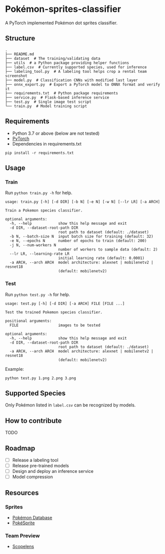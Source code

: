 # Pokémon-sprites-classifier
A PyTorch implemented Pokémon dot sprites classifier.

## Structure
```
.
├── README.md
├── dataset  # The training/validating data
├── utils  # a Python package providing helper functions
├── label.csv  # Currently supported species, used for inference
├── labeling_tool.py  # A labeling tool helps crop a rental team screenshot
├── model.py  # Classification CNNs with modified last layer
├── onnx_export.py  # Export a PyTorch model to ONNX format and verify it
├── requirements.txt  # Python package requirements
├── service.py  # Flask-based inference service
├── test.py  # Single image test script
└── train.py  # Model training script
```

## Requirements
* Python 3.7 or above (below are not tested)
* [PyTorch](https://pytorch.org/get-started/locally/)
* Dependencies in requirements.txt
```
pip install -r requirements.txt
```

## Usage
### Train
Run `python train.py -h` for help.
```
usage: train.py [-h] [-d DIR] [-b N] [-e N] [-w N] [--lr LR] [-a ARCH]

Train a Pokemon species classifier.

optional arguments:
  -h, --help            show this help message and exit
  -d DIR, --dataset-root-path DIR
                        root path to dataset (default: ./dataset)
  -b N, --batch-size N  input batch size for training (default: 32)
  -e N, --epochs N      number of epochs to train (default: 200)
  -j N, --num-workers N
                        number of workers to sample data (default: 2)
  --lr LR, --learning-rate LR
                        initial learning rate (default: 0.0001)
  -a ARCH, --arch ARCH  model architecture: alexnet | mobilenetv2 | resnet18
                        (default: mobilenetv2)
```
### Test
Run `python test.py -h` for help.
```
usage: test.py [-h] [-d DIR] [-a ARCH] FILE [FILE ...]

Test the trained Pokemon species classifier.

positional arguments:
  FILE                  images to be tested

optional arguments:
  -h, --help            show this help message and exit
  -d DIR, --dataset-root-path DIR
                        root path to dataset (default: ./dataset)
  -a ARCH, --arch ARCH  model architecture: alexnet | mobilenetv2 | resnet18
                        (default: mobilenetv2)
```
Example:
```
python test.py 1.png 2.png 3.png
```

## Supported Species
Only Pokémon listed in `label.csv` can be recognized by models.

## How to contribute
TODO

## Roadmap
- [ ] Release a labeling tool
- [ ] Release pre-trained models
- [ ] Design and deploy an inference service
- [ ] Model compression

## Resources
### Sprites
* [Pokémon Database](https://pokemondb.net/sprites)
* [PokéSprite](https://github.com/msikma/pokesprite)

### Team Preview
* [Scopelens](https://scopelens.team/)

